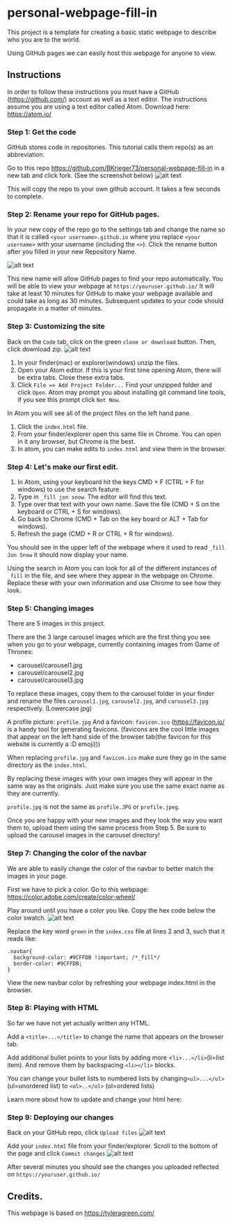 # personal-webpage-fill-in

This project is a template for creating a basic static webpage to describe who you are to the world.

Using GitHub pages we can easily host this webpage for anyone to view.

## Instructions

In order to follow these instructions you must have a GitHub (https://github.com/) account as well as a text editor. The instructions assume you are using a text editor called Atom. Download here: https://atom.io/

### Step 1: Get the code
GitHub stores code in repositories. This tutorial calls them repo(s) as an abbreviation.

Go to this repo https://github.com/BKrieger73/personal-webpage-fill-in in a new tab and click fork. (See the screenshot below)
![alt text](instructions/instructions_fork.jpg "fork a repo")

This will copy the repo to your own github account. It takes a few seconds to complete.


### Step 2: Rename your repo for GitHub pages.
In your new copy of the repo go to the settings tab and change the name so that it is called `<your username>.github.io` where you replace `<your username>` with your username (including the `<>`). Click the rename button after you filled in your new Repository Name.

![alt text](instructions/instructions_rename.jpg "rename your repo")

This new name will allow GitHub pages to find your repo automatically. You will be able to view your webpage at `https://youruser.github.io/` It will take at least 10 minutes for GitHub to make your webpage available and could take as long as 30 minutes. Subsequent updates to your code should propagate in a matter of minutes.

### Step 3: Customizing the site
Back on the `Code` tab, click on the green `clone or download` button. Then, click download zip.
![alt text](instructions/instructions_download.jpg "download your repo")

1. In your finder(mac) or explorer(windows) unzip the files.
2. Open your Atom editor. If this is your first time opening Atom, there will be extra tabs. Close these extra tabs.
3. Click `File => Add Project Folder...` Find your unzipped folder and click `Open`. Atom may prompt you about installing git command line tools, if you see this prompt click `Not Now`.

In Atom you will see all of the project files on the left hand pane.

1. Click the `index.html` file.
2. From your finder/explorer open this same file in Chrome. You can open in it any browser, but Chrome is the best.
3. In atom, you can make edits to `index.html` and view them in the browser.

### Step 4: Let's make our first edit.
1. In Atom, using your keyboard hit the keys CMD + F (CTRL + F for windows) to use the search feature.
2. Type in `_fill jon snow`. The editor will find this text.
3. Type over that text with your own name. Save the file (CMD + S on the keyboard or CTRL + S for windows).
4. Go back to Chrome (CMD + Tab on the key board or ALT + Tab for windows).
5. Refresh the page (CMD + R or CTRL + R for windows).

You should see in the upper left of the webpage where it used to read `_fill Jon Snow` it should now display your name.

Using the search in Atom you can look for all of the different instances of `_fill` in the file, and see where they appear in the webpage on Chrome. Replace these with your own information and use Chrome to see how they look.

### Step 5: Changing images
There are 5 images in this project.

There are the 3 large carousel images which are the first thing you see when you go to your webpage, currently containing images from Game of Thrones:
* carousel/carousel1.jpg
* carousel/carousel2.jpg
* carousel/carousel3.jpg

To replace these images, copy them to the carousel folder in your finder and rename the files `carousel1.jpg`, `carousel2.jpg`, and `carousel3.jpg` respectively. (Lowercase jpg)

A profile picture: `profile.jpg`
And a favicon: `favicon.ico` (https://favicon.io/ is a handy tool for generating favicons. (favicons are the cool little images that appear on the left hand side of the browser tab(the favicon for this website is currently a :D emoji)))

When replacing `profile.jpg` and `favicon.ico` make sure they go in the same directory as the `index.html`.

By replacing these images with your own images they will appear in the same way as the originals. Just make sure you use the same exact name as they are currently.

`profile.jpg` is not the same as `profile.JPG` or `profile.jpeg`.

Once you are happy with your new images and they look the way you want them to, upload them using the same process from Step 5. Be sure to upload the carousel images in the carousel directory!

### Step 7: Changing the color of the navbar
We are able to easily change the color of the navbar to better match the images in your page.

First we have to pick a color. Go to this webpage: https://color.adobe.com/create/color-wheel/

Play around until you have a color you like. Copy the hex code below the color swatch.
![alt text](instructions/instructions_color.jpg "choosing a new clor")

Replace the key word `green` in the `index.css` file at lines 2 and 3, such that it reads like:
```
.navbar{
  background-color: #9CFFDB !important; /*_fill*/
  border-color: #9CFFDB;
}
```
View the new navbar color by refreshing your webpage index.html in the browser.

### Step 8: Playing with HTML
So far we have not yet actually written any HTML.

Add a `<title>...</title>` to change the name that appears on the browser tab.

Add additional bullet points to your lists by adding more <`li>...</li>`(li=list item). And remove them by backspacing `<li></li>` blocks.

You can change your bullet lists to numbered lists by changing`<ul>...</ul>` (ul=unordered list) to `<ol>..</ol>` (ol=ordered lists)

Learn more about how to update and change your html here:

### Step 9: Deploying our changes
Back on your GitHub repo, click `Upload files`
![alt text](instructions/instructions_upload.jpg "upload to your repo")

Add your `index.html` file from your finder/explorer. Scroll to the bottom of the page and click `Commit changes`
![alt text](instructions/instructions_commit.jpg "commit your changes")

After several minutes you should see the changes you uploaded reflected on `https://youruser.github.io/`

## Credits.
This webpage is based on https://tyleragreen.com/
